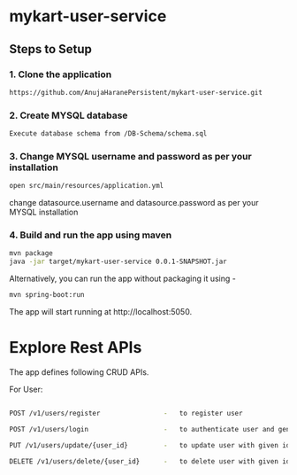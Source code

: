 # mykart-user-service


## Steps to Setup

### 1. Clone the application
```bash
https://github.com/AnujaHaranePersistent/mykart-user-service.git
```

### 2. Create MYSQL database
```bash
Execute database schema from /DB-Schema/schema.sql
```

### 3. Change MYSQL username and password as per your installation

``` bash
open src/main/resources/application.yml
```

change datasource.username and datasource.password as per your MYSQL installation 

### 4. Build and run the app using maven

```bash
mvn package
java -jar target/mykart-user-service 0.0.1-SNAPSHOT.jar
```
Alternatively, you can run the app without packaging it using -

```bash
mvn spring-boot:run
```

The app will start running at http://localhost:5050.

# Explore Rest APIs

The app defines following CRUD APIs.

For User:

```bash

POST /v1/users/register                -   to register user 

POST /v1/users/login                   -   to authenticate user and generate token

PUT /v1/users/update/{user_id}         -   to update user with given identifier

DELETE /v1/users/delete/{user_id}      -   to delete user with given identifier


```


 


 



